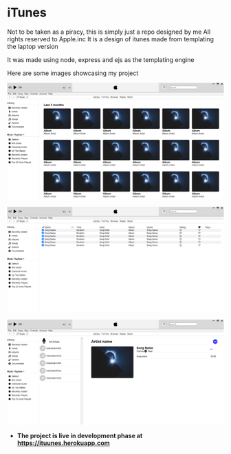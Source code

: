 # iTunes
Not to be taken as a piracy, this is simply just a repo designed by me
All rights reserved to Apple.inc
It is a design of itunes made from templating the laptop version

It was made using node, express and ejs as the templating engine


Here are some images showcasing my project

![image](https://github.com/Lihemen/iTunes/blob/master/public/img/app-image/home.png)

![image](https://github.com/Lihemen/iTunes/blob/master/public/img/app-image/songs.png)

![image](https://github.com/Lihemen/iTunes/blob/master/public/img/app-image/artist.png)



- __The project is live in development phase at https://ituunes.herokuapp.com__
